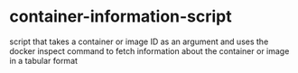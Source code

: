 # container-information-script
script that takes a container or image ID as an argument and uses the docker inspect command to fetch information about the container or image in a tabular format
